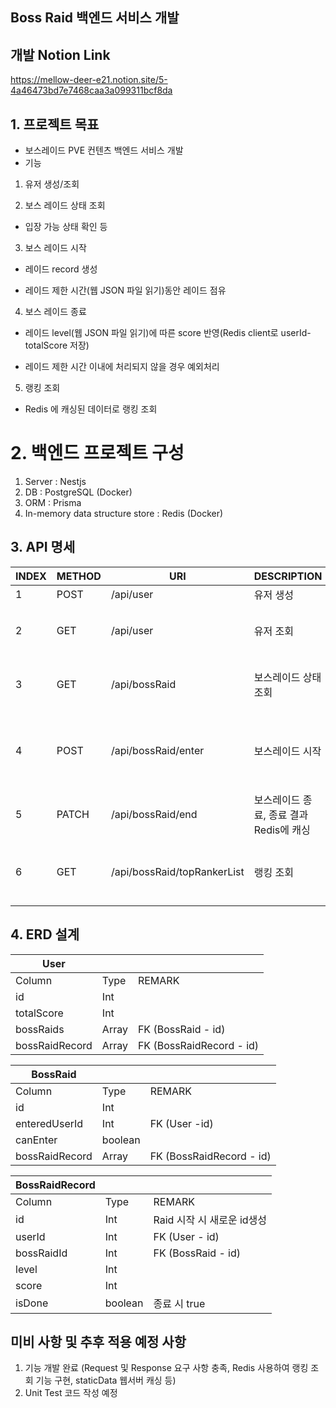 ## Boss Raid 백엔드 서비스 개발

## 개발 Notion Link
https://mellow-deer-e21.notion.site/5-4a46473bd7e7468caa3a099311bcf8da

## 1. 프로젝트 목표
- 보스레이드 PVE 컨텐츠 백엔드 서비스 개발
- 기능
1) 유저 생성/조회

2) 보스 레이드 상태 조회

- 입장 가능 상태 확인 등

3) 보스 레이드 시작

- 레이드 record 생성

- 레이드 제한 시간(웹 JSON 파일 읽기)동안 레이드 점유

4) 보스 레이드 종료 

- 레이드 level(웹 JSON 파일 읽기)에 따른 score 반영(Redis client로 userId-totalScore 저장)

- 레이드 제한 시간 이내에 처리되지 않을 경우 예외처리

5) 랭킹 조회

- Redis 에 캐싱된 데이터로 랭킹 조회

# 2. 백엔드 프로젝트 구성
1) Server : Nestjs
2) DB : PostgreSQL (Docker)
3) ORM : Prisma
4) In-memory data structure store : Redis (Docker)


## 3. API 명세
| INDEX | METHOD | URI | DESCRIPTION | RESPONSE | REMARK |
| --- | --- | --- | --- | --- | --- |
| 1 | POST | /api/user | 유저 생성 | { userId: number } | O |
| 2 | GET | /api/user | 유저 조회 | { totalScore: number, bossRaidRecord: [] } | O |
| 3 | GET | /api/bossRaid | 보스레이드 상태 조회 | { canEnter:boolean, enteredUserId: number } | O |
| 4 | POST | /api/bossRaid/enter | 보스레이드 시작 | { raidRecordId: number, isEntered: boolean } or { isEntered: boolean } | O |
| 5 | PATCH | /api/bossRaid/end | 보스레이드 종료, 종료 결과 Redis에 캐싱 | {} | O |
| 6 | GET | /api/bossRaid/topRankerList | 랭킹 조회 | { topRankerInfoList: RankingInfo[], myRankingInfo: RankingInfo } | O |

## 4. ERD 설계 
| User |  |  |
| --- | --- | --- |
| Column | Type | REMARK |
| id | Int |  |
| totalScore | Int |  |
| bossRaids | Array | FK (BossRaid - id) |
| bossRaidRecord | Array | FK (BossRaidRecord - id) |

| BossRaid |  |  |
| --- | --- | --- |
| Column | Type | REMARK |
| id | Int |  |
| enteredUserId | Int | FK (User -id) |
| canEnter | boolean |  |
| bossRaidRecord | Array | FK (BossRaidRecord - id) |

| BossRaidRecord |  |  |
| --- | --- | --- |
| Column | Type | REMARK |
| id | Int | Raid 시작 시 새로운 id생성 |
| userId | Int | FK (User - id) |
| bossRaidId | Int | FK (BossRaid - id) |
| level | Int |  |
| score | Int |  |
| isDone | boolean | 종료 시 true |

## 미비 사항 및 추후 적용 예정 사항
1) 기능 개발 완료 (Request 및 Response 요구 사항 충족, Redis 사용하여 랭킹 조회 기능 구현, staticData 웹서버 캐싱 등)
2) Unit Test 코드 작성 예정
